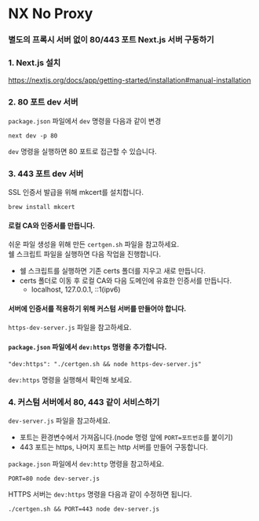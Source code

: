 # NX No Proxy

### 별도의 프록시 서버 없이 80/443 포트 Next.js 서버 구동하기

### 1. Next.js 설치
https://nextjs.org/docs/app/getting-started/installation#manual-installation

### 2. 80 포트 dev 서버
`package.json` 파일에서 `dev` 명령을 다음과 같이 변경
```
next dev -p 80
```
`dev` 명령을 실행하면 80 포트로 접근할 수 있습니다.

### 3. 443 포트 dev 서버
SSL 인증서 발급을 위해 mkcert를 설치합니다.
```
brew install mkcert
```
#### 로컬 CA와 인증서를 만듭니다.  
쉬운 파일 생성을 위해 만든 `certgen.sh` 파일을 참고하세요.  
쉘 스크립트 파일을 실행하면 다음 작업을 진행합니다.
- 쉘 스크립트를 실행하면 기존 certs 폴더를 지우고 새로 만듭니다.
- certs 폴더로 이동 후 로컬 CA와 다음 도메인에 유효한 인증서를 만듭니다.
  - localhost, 127.0.0.1, ::1(ipv6)

#### 서버에 인증서를 적용하기 위해 커스텀 서버를 만들어야 합니다.
`https-dev-server.js` 파일을 참고하세요.

#### `package.json` 파일에서 `dev:https` 명령을 추가합니다.
```
"dev:https": "./certgen.sh && node https-dev-server.js"
```
`dev:https` 명령을 실행해서 확인해 보세요.

### 4. 커스텀 서버에서 80, 443 같이 서비스하기
`dev-server.js` 파일을 참고하세요.
- 포트는 환경변수에서 가져옵니다.(node 명령 앞에 `PORT=포트번호`를 붙이기)
- 443 포트는 https, 나머지 포트는 http 서버를 만들어 구동합니다.

`package.json` 파일에서 `dev:http` 명령을 참고하세요.
```
PORT=80 node dev-server.js
```
HTTPS 서버는 `dev:https` 명령을 다음과 같이 수정하면 됩니다.
```
./certgen.sh && PORT=443 node dev-server.js
```
